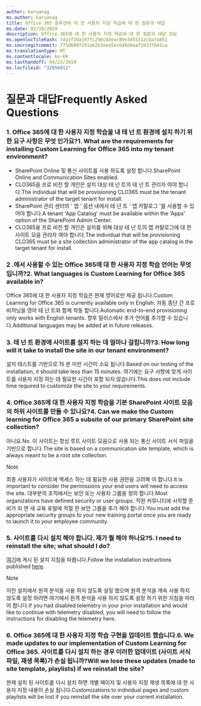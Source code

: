 ```yaml
---
author: karuanag
ms.author: karuanag
title: Office 365 솔루션에 대 한 사용자 지정 학습에 대 한 질문과 대답
ms.date: 02/10/2019
description: Office 365에 대 한 사용자 지정 학습에 대 한 질문과 대답 정보
ms.openlocfilehash: 7da1f3da197fc298c83eac89e3455312cba7a851
ms.sourcegitcommit: 775d6807291ab263eea5ec649d9aaf1933fb41ca
ms.translationtype: MT
ms.contentlocale: ko-KR
ms.lasthandoff: 04/23/2019
ms.locfileid: "32056012"
---
```

# <a name="frequently-asked-questions"></a><span data-ttu-id="f2429-103">질문과 대답</span><span class="sxs-lookup"><span data-stu-id="f2429-103">Frequently Asked Questions</span></span>

### <a name="1-what-are-the-requirements-for-installing-custom-learning-for-office-365-into-my-tenant-environment"></a><span data-ttu-id="f2429-104">1. Office 365에 대 한 사용자 지정 학습을 내 테 넌 트 환경에 설치 하기 위한 요구 사항은 무엇 인가요?</span><span class="sxs-lookup"><span data-stu-id="f2429-104">1. What are the requirements for installing Custom Learning for Office 365 into my tenant environment?</span></span>

- <span data-ttu-id="f2429-105">SharePoint Online 및 통신 사이트를 사용 하도록 설정 합니다.</span><span class="sxs-lookup"><span data-stu-id="f2429-105">SharePoint Online and Communication Sites enabled.</span></span>
- <span data-ttu-id="f2429-106">CLO365을 프로 비전 할 개인은 설치 대상 테 넌 트의 테 넌 트 관리자 여야 합니다.</span><span class="sxs-lookup"><span data-stu-id="f2429-106">The individual that will be provisioning CLO365 must be the tenant administrator of the target tenant for install.</span></span>
- <span data-ttu-id="f2429-107">SharePoint 관리 센터의 ' 앱 ' 옵션 내에서 테 넌 트 ' 앱 카탈로그 '를 사용할 수 있어야 합니다.</span><span class="sxs-lookup"><span data-stu-id="f2429-107">A tenant 'App Catalog' must be available within the 'Apps' option of the SharePoint Admin Center.</span></span>
- <span data-ttu-id="f2429-108">CLO365을 프로 비전 할 개인은 설치를 위해 대상 테 넌 트의 앱 카탈로그에 대 한 사이트 모음 관리자 여야 합니다.</span><span class="sxs-lookup"><span data-stu-id="f2429-108">The individual that will be provisioning CLO365 must be a site collection administrator of the app catalog in the target tenant for install.</span></span>

### <a name="2-what-languages-is-custom-learning-for-office-365-available-in"></a><span data-ttu-id="f2429-109">2 .에서 사용할 수 있는 Office 365에 대 한 사용자 지정 학습 언어는 무엇입니까?</span><span class="sxs-lookup"><span data-stu-id="f2429-109">2. What languages is Custom Learning for Office 365 available in?</span></span>

<span data-ttu-id="f2429-110">Office 365에 대 한 사용자 지정 학습은 현재 영어로만 제공 됩니다.</span><span class="sxs-lookup"><span data-stu-id="f2429-110">Custom Learning for Office 365 is currently available only in English.</span></span> <span data-ttu-id="f2429-111">자동 종단 간 프로비저닝을 영어 테 넌 트와 함께 작동 합니다.</span><span class="sxs-lookup"><span data-stu-id="f2429-111">Automatic end-to-end provisioning only works with English tenants.</span></span> <span data-ttu-id="f2429-112">향후 릴리스에서 추가 언어를 추가할 수 있습니다.</span><span class="sxs-lookup"><span data-stu-id="f2429-112">Additional languages may be added at in future releases.</span></span>

### <a name="3-how-long-will-it-take-to-install-the-site-in-our-tenant-environment"></a><span data-ttu-id="f2429-113">3. 테 넌 트 환경에 사이트를 설치 하는 데 얼마나 걸립니까?</span><span class="sxs-lookup"><span data-stu-id="f2429-113">3. How long will it take to install the site in our tenant environment?</span></span>

<span data-ttu-id="f2429-114">설치 테스트를 기반으로 15 분 미만 시간이 소요 됩니다.</span><span class="sxs-lookup"><span data-stu-id="f2429-114">Based on our testing of the installation, it should take less than 15 minutes.</span></span> <span data-ttu-id="f2429-115">여기에는 요구 사항에 맞게 사이트를 사용자 지정 하는 데 필요한 시간이 포함 되지 않습니다.</span><span class="sxs-lookup"><span data-stu-id="f2429-115">This does not include time required to customize the site to your requirements.</span></span>

### <a name="4-can-we-make-the-custom-learning-for-office-365-a-subsite-of-our-primary-sharepoint-site-collection"></a><span data-ttu-id="f2429-116">4. Office 365에 대 한 사용자 지정 학습을 기본 SharePoint 사이트 모음의 하위 사이트를 만들 수 있나요?</span><span class="sxs-lookup"><span data-stu-id="f2429-116">4. Can we make the Custom learning for Office 365 a subsite of our primary SharePoint site collection?</span></span>

<span data-ttu-id="f2429-117">아니요.</span><span class="sxs-lookup"><span data-stu-id="f2429-117">No.</span></span> <span data-ttu-id="f2429-118">이 사이트는 항상 루트 사이트 모음으로 사용 되는 통신 사이트 서식 파일을 기반으로 합니다.</span><span class="sxs-lookup"><span data-stu-id="f2429-118">The site is based on a communication site template, which is always meant to be a root site collection.</span></span>

> [!NOTE]
> <span data-ttu-id="f2429-119">최종 사용자가 사이트에 액세스 하는 데 필요한 사용 권한을 고려해 야 합니다.</span><span class="sxs-lookup"><span data-stu-id="f2429-119">It is important to consider the permissions your end users will need to access the site.</span></span> <span data-ttu-id="f2429-120">대부분의 조직에서는 보안 또는 사용자 그룹을 정의 합니다.</span><span class="sxs-lookup"><span data-stu-id="f2429-120">Most organizations have defined security or user groups.</span></span> <span data-ttu-id="f2429-121">직원 커뮤니티에 시작할 준비가 되 면 새 교육 포털에 적절 한 보안 그룹을 추가 해야 합니다.</span><span class="sxs-lookup"><span data-stu-id="f2429-121">You must add the appropriate security groups to your new training portal once you are ready to launch it to your employee community.</span></span>

### <a name="5-i-need-to-reinstall-the-site-what-should-i-do"></a><span data-ttu-id="f2429-122">5. 사이트를 다시 설치 해야 합니다. 제가 뭘 해야 하나요?</span><span class="sxs-lookup"><span data-stu-id="f2429-122">5. I need to reinstall the site; what should I do?</span></span>

<span data-ttu-id="f2429-123">[여기](custom_provision.md)에 게시 된 설치 지침을 따릅니다.</span><span class="sxs-lookup"><span data-stu-id="f2429-123">Follow the installation instructions published [here](custom_provision.md).</span></span>

> [!NOTE]
> <span data-ttu-id="f2429-124">이전 설치에서 원격 분석을 사용 하지 않도록 설정 했으며 원격 분석을 계속 사용 하지 않도록 설정 하려면 여기에서 원격 분석을 사용 하지 않도록 설정 하기 위한 지침을 따라야 합니다.</span><span class="sxs-lookup"><span data-stu-id="f2429-124">If you had disabled telemetry in your prior installation and would like to continue with telemetry disabled, you will need to follow the instructions for disabling the telemetry here.</span></span>

### <a name="6-we-made-updates-to-our-implementation-of-custom-learning-for-office-365-will-we-lose-these-updates-made-to-site-template-playlists-if-we-reinstall-the-site"></a><span data-ttu-id="f2429-125">6. Office 365에 대 한 사용자 지정 학습 구현을 업데이트 했습니다.</span><span class="sxs-lookup"><span data-stu-id="f2429-125">6. We made updates to our implementation of Custom Learning for Office 365.</span></span> <span data-ttu-id="f2429-126">사이트를 다시 설치 하는 경우 이러한 업데이트 (사이트 서식 파일, 재생 목록)가 손실 됩니까?</span><span class="sxs-lookup"><span data-stu-id="f2429-126">Will we lose these updates (made to site template, playlists) if we reinstall the site?</span></span>

<span data-ttu-id="f2429-127">현재 설치 된 사이트를 다시 설치 하면 개별 페이지 및 사용자 지정 재생 목록에 대 한 사용자 지정 내용이 손실 됩니다.</span><span class="sxs-lookup"><span data-stu-id="f2429-127">Customizations to individual pages and custom playlists will be lost if you reinstall the site over your current installation.</span></span>  